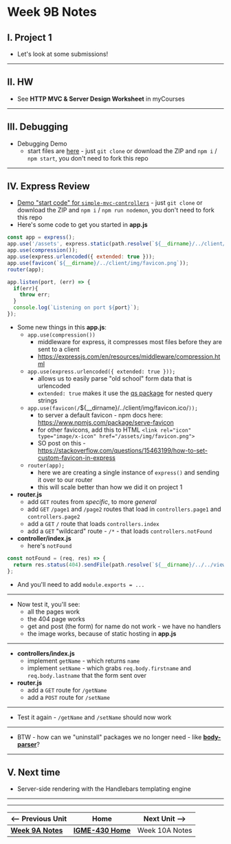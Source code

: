 # Week 9B Notes

## I. Project 1
- Let's look at some submissions!

---

## II. HW
- See **HTTP MVC & Server Design Worksheet** in myCourses

---

## III. Debugging
- Debugging Demo
  - start files are [here](https://github.com/IGM-RichMedia-at-RIT/debugging-demo) - just `git clone` or download the ZIP and `npm i` / `npm start`, you don't need to fork this repo

---

## IV. Express Review
- [Demo "start code" for `simple-mvc-controllers`](https://github.com/IGM-RichMedia-at-RIT/simple-mvc-controllers) - just `git clone` or download the ZIP and `npm i` / `npm run nodemon`, you don't need to fork this repo
- Here's some code to get you started in **app.js**

```js
const app = express();
app.use('/assets', express.static(path.resolve(`${__dirname}/../client/`)));
app.use(compression());
app.use(express.urlencoded({ extended: true }));
app.use(favicon(`${__dirname}/../client/img/favicon.png`));
router(app);

app.listen(port, (err) => {
  if(err){
    throw err;
  }
  console.log(`Listening on port ${port}`);
});
```

- Some new things in this **app.js**:
  - `app.use(compression())`
    - middleware for express, it compresses most files before they are sent to a client
    - https://expressjs.com/en/resources/middleware/compression.html
  - `app.use(express.urlencoded({ extended: true }));`
    - allows us to easily parse "old school" form data that is urlencoded
    - `extended: true` makes it use the [qs package](https://www.npmjs.com/package/qs) for nested query strings
  - `app.use(favicon(/`${__dirname}/../client/img/favicon.ico/`));`
    - to server a default favicon - npm docs here: https://www.npmjs.com/package/serve-favicon
    - for other favicons, add this to HTML `<link rel="icon" type="image/x-icon" href="/assets/img/favicon.png">`
    - SO post on this - https://stackoverflow.com/questions/15463199/how-to-set-custom-favicon-in-express
  - `router(app);`
    - here we are creating a single instance of `express()` and sending it over to our router
    - this will scale better than how we did it on project 1
- **router.js**
  - add `GET` routes from *specific*, to more *general*
  - add `GET` `/page1` and `/page2` routes that load in `controllers.page1` and `controllers.page2`
  - add a `GET` `/` route that loads `controllers.index`
  - add a `GET` "wildcard" route - `/*`  - that loads `controllers.notFound`
- **controller/index.js**
  - here's `notFound`

```js
const notFound = (req, res) => {
  return res.status(404).sendFile(path.resolve(`${__dirname}/../../views/notFound.html`));
};
```

- And you'll need to add `module.exports = ...`

---

- Now test it, you'll see:
  - all the pages work
  - the 404 page works
  - get and post (the form) for name do not work - we have no handlers
  - the image works, because of static hosting in **app.js**

---

- **controllers/index.js**
  - implement `getName` - which returns `name`
  - implement `setName` - which grabs `req.body.firstname` and `req.body.lastname` that the form sent over
- **router.js**
  - add a `GET` route for `/getName`
  - add a `POST` route for `/setName`

 ---

 - Test it again - `/getName` and `/setName` should now work

---

 - BTW - how can we "uninstall" packages we no longer need - like [**body-parser**](https://www.npmjs.com/package/body-parser)?

---

## V. Next time
- Server-side rendering with the Handlebars templating engine

---
---

| <-- Previous Unit | Home | Next Unit -->
| --- | --- | --- 
|   [**Week 9A Notes**](09A.md)  |  [**IGME-430 Home**](../) | Week 10A Notes

